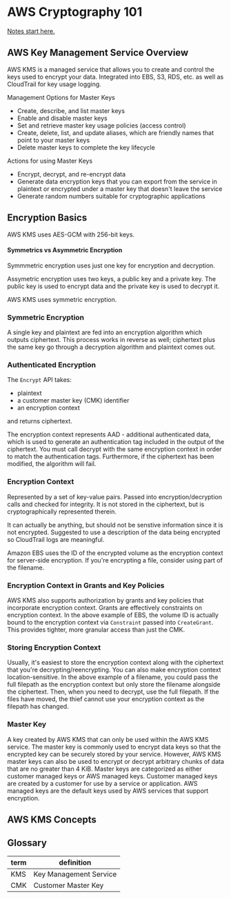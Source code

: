 # AWS Cryptography 101

[Notes start here.](http://docs.aws.amazon.com/kms/latest/developerguide/crypto-intro.html)

## AWS Key Management Service Overview

AWS KMS is a managed service that allows you to create and control the keys used to encrypt your data. Integrated into EBS, S3, RDS, etc. as well as CloudTrail for key usage logging. 

Management Options for Master Keys

* Create, describe, and list master keys
* Enable and disable master keys
* Set and retrieve master key usage policies (access control)
* Create, delete, list, and update aliases, which are friendly names that point to your master keys
* Delete master keys to complete the key lifecycle

Actions for using Master Keys

* Encrypt, decrypt, and re-encrypt data
* Generate data encryption keys that you can export from the service in plaintext or encrypted under a master key that doesn't leave the service
* Generate random numbers suitable for cryptographic applications

## Encryption Basics

AWS KMS uses AES-GCM with 256-bit keys. 

#### Symmetrics vs Asymmetric Encryption

Symmmetric encryption uses just one key for encryption and decryption. 

Assymetric encryption uses two keys, a public key and a private key. The public key is used to encrypt data and the private key is used to decrypt it. 

AWS KMS uses symmetric encryption.

### Symmetric Encryption

A single key and plaintext are fed into an encryption algorithm which outputs ciphertext. This process works in reverse as well; ciphertext plus the same key go through a decryption algorithm and plaintext comes out. 

### Authenticated Encryption

The `Encrypt` API takes:

* plaintext
* a customer master key (CMK) identifier
* an encryption context 

and returns ciphertext.

The encryption context represents AAD - additional authenticated data, which is used to generate an authentication tag included in the output of the ciphertext. You must call decrypt with the same encryption context in order to match the authentication tags. Furthermore, if the ciphertext has been modified, the algorithm will fail. 

### Encryption Context

Represented by a set of key-value pairs. Passed into encryption/decryption calls and checked for integrity. It is not stored in the ciphertext, but is cryptographically represented therein. 

It can actually be anything, but should not be senstive information since it is not encrypted. Suggested to use a description of the data being encrypted so CloudTrail logs are meaningful. 

Amazon EBS uses the ID of the encrypted volume as the encryption context for server-side encryption. If you're encrypting a file, consider using part of the filename. 

### Encryption Context in Grants and Key Policies

AWS KMS also supports authorization by grants and key policies that incorporate encryption context. Grants are effectively constraints on encryption context. In the above example of EBS, the volume ID is actually bound to the encryption context via `Constraint` passed into `CreateGrant`. This provides tighter, more granular access than just the CMK. 

### Storing Encryption Context

Usually, it's easiest to store the encryption context along with the ciphertext that you're decrypting/reencrypting. You can also make encryption context location-sensitive. In the above example of a filename, you could pass the full filepath as the encryption context but only store the filename alongside the ciphertext. Then, when you need to decrypt, use the full filepath. If the files have moved, the thief cannot use your encryption context as the filepath has changed. 

### Master Key

A key created by AWS KMS that can only be used within the AWS KMS service. The master key is commonly used to encrypt data keys so that the encrypted key can be securely stored by your service. However, AWS KMS master keys can also be used to encrypt or decrypt arbitrary chunks of data that are no greater than 4 KiB. Master keys are categorized as either customer managed keys or AWS managed keys. Customer managed keys are created by a customer for use by a service or application. AWS managed keys are the default keys used by AWS services that support encryption.

## AWS KMS Concepts 



## Glossary

|term|definition|
|----|----------|
|KMS |Key Management Service|
|CMK |Customer Master Key|


